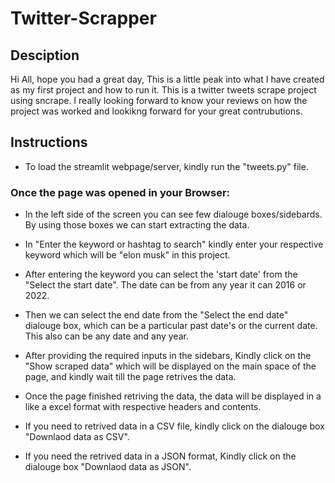 # Twitter-Scrapper

## Desciption

Hi All, hope you had a great day, This is a little peak into what I have created as my first project and how to run it. This is a twitter tweets scrape project using sncrape. I really looking forward to know your reviews on how the project was worked and lookikng forward for your great contrubutions. 

## Instructions
* To load the streamlit webpage/server, kindly run the "tweets.py" file. 

### Once the page was opened in your Browser:

* In the left side of the screen you can see few dialouge boxes/sidebards. By using those boxes we can start extracting the data.

* In "Enter the keyword or hashtag to search" kindly enter your respective keyword which will be "elon musk" in this project.

* After entering the keyword you can select the 'start date' from the "Select the start date". The date can be from any year it can 2016 or 2022.

* Then we can select the end date from the "Select the end date" dialouge box, which can be a particular past date's or the current date. This also can be any date and any year.

* After providing the required inputs in the sidebars, Kindly click on the "Show scraped data" which will be displayed on the main space of the page, and kindly wait till the page retrives the data.

* Once the page finished retriving the data, the data will be displayed in a like a excel format with respective headers and contents.

* If you need to retrived data in a CSV file, kindly click on the dialouge box "Downlaod data as CSV".

* If you need the retrived data in a JSON format, Kindly click on the dialouge box "Downlaod data as JSON".

